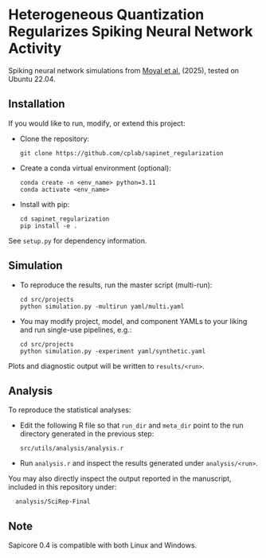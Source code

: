 # Heterogeneous Quantization Regularizes Spiking Neural Network Activity

Spiking neural network simulations from [Moyal et al.](
https://doi.org/10.48550/arXiv.2409.18396) (2025), tested on Ubuntu 22.04.


Installation
------------
If you would like to run, modify, or extend this project:

* Clone the repository:

      git clone https://github.com/cplab/sapinet_regularization

* Create a conda virtual environment (optional):

      conda create -n <env_name> python=3.11
      conda activate <env_name>

* Install with pip:

      cd sapinet_regularization
      pip install -e .

See ``setup.py`` for dependency information.


Simulation
----------
* To reproduce the results, run the master script (multi-run):

      cd src/projects
      python simulation.py -multirun yaml/multi.yaml

* You may modify project, model, and component YAMLs to your liking and run single-use pipelines, e.g.:

      cd src/projects
      python simulation.py -experiment yaml/synthetic.yaml

Plots and diagnostic output will be written to `results/<run>`.


Analysis
--------
To reproduce the statistical analyses:

* Edit the following R file so that `run_dir` and `meta_dir` point to the run directory
generated in the previous step:

      src/utils/analysis/analysis.r

* Run `analysis.r` and inspect the results generated under `analysis/<run>`.

You may also directly inspect the output reported in the manuscript, included in this repository under:

      analysis/SciRep-Final


Note
----
Sapicore 0.4 is compatible with both Linux and Windows.
